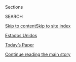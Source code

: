 <div id="app">

<div>

<div class="NYTAppHideMasthead css-zz1s19 e1suatyy0">

<div class="section css-ui9rw0 e1suatyy2">

<div class="css-11hrj97 er09x8g0">

<div class="css-6n7j50">

</div>

<span class="css-1dv1kvn">Sections</span>

<div class="css-10488qs">

<span class="css-1dv1kvn">SEARCH</span>

</div>

[Skip to content](#site-content)[Skip to site index](#site-index)

</div>

<div id="masthead-section-label" class="css-1fnb9ct eaxe0e00">

[Estados
Unidos](https://www.nytimes3xbfgragh.onion/es/section/estados-unidos)

</div>

<div class="css-10698na e1huz5gh0">

</div>

</div>

<div id="masthead-bar-one" class="section hasLinks css-15hmgas e1csuq9d3">

<div class="css-uqyvli e1csuq9d0">

</div>

<div class="css-1uqjmks e1csuq9d1">

</div>

<div class="css-9e9ivx">

[](https://myaccount.nytimes3xbfgragh.onion/auth/login?response_type=cookie&client_id=vi)

</div>

<div class="css-1bvtpon e1csuq9d2">

[Today’s Paper](https://www.nytimes3xbfgragh.onion/section/todayspaper)

</div>

</div>

</div>

</div>

<div data-aria-hidden="false">

<div id="site-content" data-role="main">

<div class="css-1ffjgkm">

</div>

<div id="top-wrapper" class="css-15p45cc eaca97t0" type="top">

<div id="top-slug" class="css-19x0jxb eaca97t1" hidden="">

Advertisement

</div>

[Continue reading the main
story](#after-top)

<div class="ad top-wrapper" style="text-align:center;height:100%;display:block;min-height:90px">

<div id="top" class="place-ad" data-position="top" data-size-key="top">

</div>

</div>

<div id="after-top">

</div>

</div>

<div id="collection-espanol-estados-unidos" class="section css-15h4p1b e9abtgs0">

<div class="css-1j21atc e1svk9qx1">

<div class="css-fmiefx e1svk9qx2">

<div class="css-1hk7r2m eu54l5x0">

<div id="sponsor-wrapper" class="css-7a1pgi eaca97t0" type="sponsor" hidden="">

<div id="sponsor-slug" class="css-1l4mleb eaca97t1" hidden="">

Supported by

</div>

[Continue reading the main
story](#after-sponsor)

<div id="sponsor" class="ad sponsor-wrapper" style="text-align:left;height:100%;display:block">

</div>

<div id="after-sponsor">

</div>

</div>

</div>

### <span class="css-5xm8y ezz4tcd1">[en Español](/es/)</span>

</div>

<div class="css-nfcc9b e1svk9qx3">

<div class="css-vl9dhg e1svk9qx5">

<div class="css-1nrhkj6 e1svk9qx6">

# Estados Unidos

<div class="follow-button-placeholder" data-collection-id="">

</div>

</div>

</div>

</div>

</div>

<div class="css-185go5a e1o5byef0">

<div class="css-15cbhtu">

  - [Lo más reciente](#stream-panel)
  - <span class="css-6n7j50">Buscar</span>
    <div class="control">
    <div class="label-container css-1dv1kvn">
    Buscar
    </div>
    <div class="css-wm4t3d">
    **<span id="clear-search-input" class="css-1dv1kvn">Clear this text
    input</span>
    </div>
    </div>
    <span class="css-1iovbfw"></span>

<div id="stream-panel" class="section css-8msx5b e1jz0cab1">

<div class="css-13mho3u">

1.  
    
    <div class="css-1cp3ece">
    
    <div class="css-1l4spti">
    
    [](/es/2020/08/20/espanol/estados-unidos/joe-biden-discurso.html)
    
    <div class="css-79elbk">
    
    ![](https://static01.graylady3jvrrxbe.onion/images/2020/08/20/us/politics/20Orator-ES-00/20orator-01-thumbWide-v2.jpg?quality=75&auto=webp&disable=upscale)
    
    </div>
    
    ### <span class="css-m70j1g">Elecciones 2020</span>
    
    ## Joe Biden se ha preparado para este discurso toda su vida
    
    Después de casi medio siglo en la política, una parte de su mensaje
    resultará familiar. La otra, como dar un discurso tan trascendental
    ante una multitud virtual, será nueva para él.
    
    <div class="css-1nqbnmb ea5icrr0">
    
    Por <span class="css-1n7hynb">Katie Glueck <span>y</span> Matt
    Flegenheimer</span>
    
    </div>
    
    <div class="css-185051n">
    
    [Read in
    English](https://www.nytimes3xbfgragh.onion/2020/08/20/us/politics/joe-biden-convention-speech.html "Read in English")
    
    </div>
    
    </div>
    
    <div class="css-1lc2l26 e1xfvim33">
    
    </div>
    
    </div>

2.  
    
    <div class="css-1cp3ece">
    
    <div class="css-1l4spti">
    
    [](/es/2020/08/20/espanol/estados-unidos/kamala-harris-discurso-completo.html)
    
    <div class="css-79elbk">
    
    ![](https://static01.graylady3jvrrxbe.onion/images/2020/08/19/us/politics/19breakouts-harris-speech/merlin_175923975_418ca67c-5137-495f-b111-cf67c26ea3c2-thumbWide.jpg?quality=75&auto=webp&disable=upscale)
    
    </div>
    
    ### <span class="css-m70j1g">Elecciones 2020</span>
    
    ## Kamala Harris habla de su madre, la inclusión y el liderazgo en su discurso de aceptación
    
    Al aceptar la nominación de su partido a la vicepresidencia en la
    tercera noche de la Convención Nacional Demócrata, Harris dijo que
    “no hay vacuna contra el racismo” y ofreció su visión de un país
    más incluyente.
    
    <div class="css-1nqbnmb ea5icrr0">
    
    Por <span class="css-1n7hynb">Matt Stevens</span>
    
    </div>
    
    <div class="css-185051n">
    
    [Read in
    English](https://www.nytimes3xbfgragh.onion/2020/08/19/us/politics/kamala-harris-dnc-speech.html "Read in English")
    
    </div>
    
    </div>
    
    <div class="css-1lc2l26 e1xfvim33">
    
    </div>
    
    </div>

3.  
    
    <div class="css-1cp3ece">
    
    <div class="css-1l4spti">
    
    [](/es/article/voto-por-correo.html)
    
    <div class="css-79elbk">
    
    ![](https://static01.graylady3jvrrxbe.onion/images/2020/08/17/multimedia/19xp-mailvoting-ES-01/merlin_175583760_8febfdd0-2167-4bf8-be65-9e7adf3477de-thumbWide.jpg?quality=75&auto=webp&disable=upscale)
    
    </div>
    
    ### <span class="css-m70j1g">Elecciones 2020</span>
    
    ## Cómo funciona la votación por correo
    
    El voto postal ha sido parte de las elecciones estadounidenses desde
    hace más de un siglo, y los expertos dicen que las acusaciones del
    presidente Trump de fraude generalizado son infundadas.
    
    <div class="css-1nqbnmb ea5icrr0">
    
    Por <span class="css-1n7hynb">Alan Yuhas</span>
    
    </div>
    
    <div class="css-185051n">
    
    [Read in
    English](https://www.nytimes3xbfgragh.onion/article/Vote-by-mail.html "Read in English")
    
    </div>
    
    </div>
    
    <div class="css-1lc2l26 e1xfvim33">
    
    </div>
    
    </div>

4.  
    
    <div class="css-1cp3ece">
    
    <div class="css-1l4spti">
    
    [](/es/2020/08/19/espanol/estados-unidos/hillary-clinton-convencion.html)
    
    <div class="css-79elbk">
    
    ![](https://static01.graylady3jvrrxbe.onion/images/2020/08/19/us/politics/19hillary-ES-1/merlin_163969284_d749be5e-1198-4347-bbd3-c8965926556d-thumbWide.jpg?quality=75&auto=webp&disable=upscale)
    
    </div>
    
    ### <span class="css-m70j1g">Elecciones 2020</span>
    
    ## Hillary Clinton en la convención demócrata: un retorno agridulce
    
    La candidata demócrata a la presidencia en 2016 volverá al escenario
    para apoyar a Joe Biden y transmitir su legado a Kamala Harris, la
    candidata a la vicepresidencia.
    
    <div class="css-1nqbnmb ea5icrr0">
    
    Por <span class="css-1n7hynb">Lisa Lerer <span>y</span> Glenn
    Thrush</span>
    
    </div>
    
    <div class="css-185051n">
    
    [Read in
    English](https://www.nytimes3xbfgragh.onion/2020/08/19/us/politics/hillary-clinton-democratic-convention.html "Read in English")
    
    </div>
    
    </div>
    
    <div class="css-1lc2l26 e1xfvim33">
    
    </div>
    
    </div>

5.  
    
    <div class="css-1cp3ece">
    
    <div class="css-1l4spti">
    
    [](/es/2020/08/19/espanol/estados-unidos/joe-biden-nominacion-guardia-seguridad.html)
    
    <div class="css-79elbk">
    
    ![](https://static01.graylady3jvrrxbe.onion/images/2020/08/18/us/politics/18breakout-guard-ES/18breakout-guard-thumbWide.jpg?quality=75&auto=webp&disable=upscale)
    
    </div>
    
    ### <span class="css-m70j1g">Elecciones 2020</span>
    
    ## El encuentro de una guardia de seguridad con Biden se hizo viral. El martes ella ayudó a nominarlo
    
    Un encuentro casual en un ascensor mostró la soltura del candidato
    con una seguidora, lo que resonó en redes sociales.
    
    <div class="css-1nqbnmb ea5icrr0">
    
    Por <span class="css-1n7hynb">Michael M. Grynbaum</span>
    
    </div>
    
    <div class="css-185051n">
    
    [Read in
    English](https://www.nytimes3xbfgragh.onion/2020/08/18/us/politics/nyt-security-guard-joe-biden-nomination.html "Read in English")
    
    </div>
    
    </div>
    
    <div class="css-1lc2l26 e1xfvim33">
    
    </div>
    
    </div>

6.  
    
    <div class="css-1cp3ece">
    
    <div class="css-1l4spti">
    
    [](/es/2020/08/18/espanol/estados-unidos/horario-cnd-convencion-democrata.html)
    
    <div class="css-79elbk">
    
    ![](https://static01.graylady3jvrrxbe.onion/images/2020/08/18/us/politics/18howtowatch-ES/18howtowatch-thumbWide.jpg?quality=75&auto=webp&disable=upscale)
    
    </div>
    
    ### <span class="css-m70j1g">Elecciones 2020</span>
    
    ## Cómo ver la Convención Nacional Demócrata
    
    Jill Biden y Bill Clinton encabezan la segunda noche de la
    convención el martes.
    
    <div class="css-1nqbnmb ea5icrr0">
    
    Por <span class="css-1n7hynb">Maggie Astor</span>
    
    </div>
    
    <div class="css-185051n">
    
    [Read in
    English](https://www.nytimes3xbfgragh.onion/2020/08/18/us/politics/speakers-dnc-schedule.html "Read in English")
    
    </div>
    
    </div>
    
    <div class="css-1lc2l26 e1xfvim33">
    
    </div>
    
    </div>

7.  
    
    <div class="css-1cp3ece">
    
    <div class="css-1l4spti">
    
    [](/es/2020/08/13/espanol/estados-unidos/trump-cristianos-evangelicos.html)
    
    <div class="css-79elbk">
    
    ![](https://static01.graylady3jvrrxbe.onion/images/2020/08/06/us/12EVANGELICAL-scrolly01/00EVANGELICAL-siouxcenter-alt-thumbWide.jpg?quality=75&auto=webp&disable=upscale)
    
    </div>
    
    ## ‘El cristianismo tendrá poder’
    
    Donald Trump hizo una promesa a los cristianos evangélicos blancos
    de Estados Unidos, un grupo de votantes cuyo apoyo puede
    desconcertar al observador externo.
    
    <div class="css-1nqbnmb ea5icrr0">
    
    Por <span class="css-1n7hynb">Elizabeth Dias <span>y</span> Jenn
    Ackerman <span>and</span> Tim Gruber</span>
    
    </div>
    
    <div class="css-185051n">
    
    [Read in
    English](https://www.nytimes3xbfgragh.onion/2020/08/09/us/evangelicals-trump-christianity.html "Read in English")
    
    </div>
    
    </div>
    
    <div class="css-1lc2l26 e1xfvim33">
    
    </div>
    
    </div>

8.  
    
    <div class="css-1cp3ece">
    
    <div class="css-1l4spti">
    
    [](/es/2020/08/12/espanol/estados-unidos/quien-es-kamala-harris-vicepresidenta.html)
    
    <div class="css-79elbk">
    
    ![](https://static01.graylady3jvrrxbe.onion/images/2020/08/11/us/politics/12vp-bio-ES-1/11VP-whois-thumbWide-v2.jpg?quality=75&auto=webp&disable=upscale)
    
    </div>
    
    ### <span class="css-m70j1g">Estados Unidos</span>
    
    ## ¿Quién es Kamala Harris, la selección para vicepresidenta de Joe Biden?
    
    Un recorrido por los momentos clave de la carrera de la senadora de
    California, la primera mujer negra y la primera persona de
    ascendencia asiática en unirse a la fórmula electoral para la
    presidencia de uno de los dos partidos principales de Estados
    Unidos.
    
    <div class="css-1nqbnmb ea5icrr0">
    
    Por <span class="css-1n7hynb">Maggie Astor <span>y</span> Sydney
    Ember</span>
    
    </div>
    
    <div class="css-185051n">
    
    [Read in
    English](https://www.nytimes3xbfgragh.onion/2020/08/11/us/politics/kamala-bio.html "Read in English")
    
    </div>
    
    </div>
    
    <div class="css-1lc2l26 e1xfvim33">
    
    </div>
    
    </div>

9.  
    
    <div class="css-1cp3ece">
    
    <div class="css-1l4spti">
    
    [](/es/2020/08/11/espanol/estados-unidos/kamala-harris-joe-biden-vicepresidenta.html)
    
    <div class="css-79elbk">
    
    ![](https://static01.graylady3jvrrxbe.onion/images/2020/08/10/us/politics/00briefing-vp-harris-ES/merlin_162149193_0bd8ac2c-eb07-45eb-a9c9-b9f69c2614ae-thumbWide.jpg?quality=75&auto=webp&disable=upscale)
    
    </div>
    
    ### <span class="css-m70j1g">Elecciones Estados Unidos</span>
    
    ## Kamala Harris es la elegida de Joe Biden
    
    La senadora es la primera mujer negra en ser candidata a un cargo de
    elección a nivel nacional y solo la cuarta mujer en la historia de
    Estados Unidos en ser parte de una fórmula presidencial.
    
    <div class="css-1nqbnmb ea5icrr0">
    
    Por <span class="css-1n7hynb">Katie Glueck <span>y</span> Alexander
    Burns</span>
    
    </div>
    
    <div class="css-185051n">
    
    [Read in
    English](https://www.nytimes3xbfgragh.onion/live/2020/08/11/us/biden-vs-trump/kamala-harris-will-join-biden-in-delaware "Read in English")
    
    </div>
    
    </div>
    
    <div class="css-1lc2l26 e1xfvim33">
    
    </div>
    
    </div>

10. 
    
    <div class="css-1cp3ece">
    
    <div class="css-1l4spti">
    
    [](/es/2020/08/11/espanol/estados-unidos/3-noviembre-elecciones.html)
    
    <div class="css-79elbk">
    
    ![](https://static01.graylady3jvrrxbe.onion/images/2020/08/09/us/politics/11dc-elecciones-00/09DC-VOTING-print1-thumbWide-v2.jpg?quality=75&auto=webp&disable=upscale)
    
    </div>
    
    ### <span class="css-m70j1g">Estados unidos</span>
    
    ## ¿Qué pasará después de la votación del 3 de noviembre? Tal vez una batalla legal
    
    Al tiempo que los dos partidos principales de Estados Unidos debaten
    sobre cómo llevar a cabo una elección durante una pandemia, las
    acusaciones infundadas del presidente Trump sobre un fraude han
    aumentado la probabilidad de peleas judiciales postelectorales
    épicas.
    
    <div class="css-1nqbnmb ea5icrr0">
    
    Por <span class="css-1n7hynb">Peter Baker, Nick Corasaniti, Michael
    S. Schmidt <span>y</span> Maggie Haberman</span>
    
    </div>
    
    <div class="css-185051n">
    
    [Read in
    English](https://www.nytimes3xbfgragh.onion/2020/08/08/us/politics/voting-nov-3-election.html "Read in English")
    
    </div>
    
    </div>
    
    <div class="css-1lc2l26 e1xfvim33">
    
    </div>
    
    </div>

<div class="css-13mho3u">

<div class="css-1t62hi8">

<div class="css-1stvaey">

Ver
más

<div>

<div style="border:0;clip:rect(0 0 0 0);height:1px;margin:-1px;overflow:hidden;white-space:nowrap;padding:0;width:1px;position:absolute" data-role="log" data-aria-live="assertive">

</div>

<div style="border:0;clip:rect(0 0 0 0);height:1px;margin:-1px;overflow:hidden;white-space:nowrap;padding:0;width:1px;position:absolute" data-role="log" data-aria-live="assertive">

</div>

<div style="border:0;clip:rect(0 0 0 0);height:1px;margin:-1px;overflow:hidden;white-space:nowrap;padding:0;width:1px;position:absolute" data-role="log" data-aria-live="polite">

</div>

<div style="border:0;clip:rect(0 0 0 0);height:1px;margin:-1px;overflow:hidden;white-space:nowrap;padding:0;width:1px;position:absolute" data-role="log" data-aria-live="polite">

</div>

</div>

</div>

</div>

</div>

</div>

<div class="css-g6hk37 supplemental">

<div id="mid1-wrapper" class="css-10wkyv7 eaca97t0" type="lede">

<div id="mid1-slug" class="css-1tag3rd eaca97t1">

Advertisement

</div>

[Continue reading the main
story](#after-mid1)

<div id="mid1" class="ad mid1-wrapper" style="text-align:center;height:100%;display:block;min-height:250px">

</div>

<div id="after-mid1">

</div>

</div>

<div id="mktg-wrapper" class="css-oxle51 eaca97t0" type="mktg">

<div id="mktg-slug" class="css-1tag3rd eaca97t1">

Advertisement

</div>

[Continue reading the main
story](#after-mktg)

<div id="mktg" class="ad mktg-wrapper" style="text-align:center;height:100%;display:block">

</div>

<div id="after-mktg">

</div>

</div>

</div>

</div>

</div>

</div>

</div>

</div>

## Site Index

<div>

</div>

## Site Information Navigation

  - [© <span>2020</span> <span>The New York Times
    Company</span>](https://help.nytimes3xbfgragh.onion/hc/en-us/articles/115014792127-Copyright-notice)

<!-- end list -->

  - [NYTCo](https://www.nytco.com/)
  - [Contact
    Us](https://help.nytimes3xbfgragh.onion/hc/en-us/articles/115015385887-Contact-Us)
  - [Work with us](https://www.nytco.com/careers/)
  - [Advertise](https://nytmediakit.com/)
  - [T Brand Studio](http://www.tbrandstudio.com/)
  - [Your Ad
    Choices](https://www.nytimes3xbfgragh.onion/privacy/cookie-policy#how-do-i-manage-trackers)
  - [Privacy](https://www.nytimes3xbfgragh.onion/privacy)
  - [Terms of
    Service](https://help.nytimes3xbfgragh.onion/hc/en-us/articles/115014893428-Terms-of-service)
  - [Terms of
    Sale](https://help.nytimes3xbfgragh.onion/hc/en-us/articles/115014893968-Terms-of-sale)
  - [Site
    Map](https://spiderbites.nytimes3xbfgragh.onion)
  - [Help](https://help.nytimes3xbfgragh.onion/hc/en-us)
  - [Subscriptions](https://www.nytimes3xbfgragh.onion/subscription?campaignId=37WXW)

</div>

</div>
